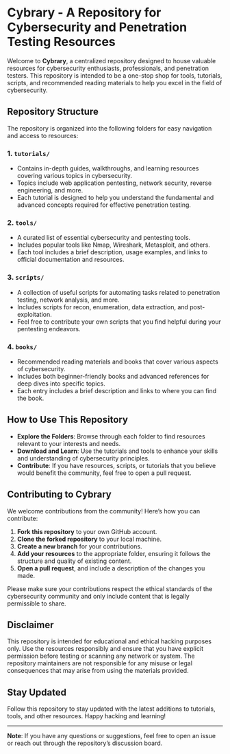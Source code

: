 
# Cybrary - A Repository for Cybersecurity and Penetration Testing Resources

Welcome to **Cybrary**, a centralized repository designed to house valuable resources for cybersecurity enthusiasts, professionals, and penetration testers. This repository is intended to be a one-stop shop for tools, tutorials, scripts, and recommended reading materials to help you excel in the field of cybersecurity.

## Repository Structure

The repository is organized into the following folders for easy navigation and access to resources:

### 1. `tutorials/`
   - Contains in-depth guides, walkthroughs, and learning resources covering various topics in cybersecurity.
   - Topics include web application pentesting, network security, reverse engineering, and more.
   - Each tutorial is designed to help you understand the fundamental and advanced concepts required for effective penetration testing.

### 2. `tools/`
   - A curated list of essential cybersecurity and pentesting tools.
   - Includes popular tools like Nmap, Wireshark, Metasploit, and others.
   - Each tool includes a brief description, usage examples, and links to official documentation and resources.

### 3. `scripts/`
   - A collection of useful scripts for automating tasks related to penetration testing, network analysis, and more.
   - Includes scripts for recon, enumeration, data extraction, and post-exploitation.
   - Feel free to contribute your own scripts that you find helpful during your pentesting endeavors.

### 4. `books/`
   - Recommended reading materials and books that cover various aspects of cybersecurity.
   - Includes both beginner-friendly books and advanced references for deep dives into specific topics.
   - Each entry includes a brief description and links to where you can find the book.

## How to Use This Repository

- **Explore the Folders**: Browse through each folder to find resources relevant to your interests and needs.
- **Download and Learn**: Use the tutorials and tools to enhance your skills and understanding of cybersecurity principles.
- **Contribute**: If you have resources, scripts, or tutorials that you believe would benefit the community, feel free to open a pull request.

## Contributing to Cybrary

We welcome contributions from the community! Here’s how you can contribute:
1. **Fork this repository** to your own GitHub account.
2. **Clone the forked repository** to your local machine.
3. **Create a new branch** for your contributions.
4. **Add your resources** to the appropriate folder, ensuring it follows the structure and quality of existing content.
5. **Open a pull request**, and include a description of the changes you made.

Please make sure your contributions respect the ethical standards of the cybersecurity community and only include content that is legally permissible to share.

## Disclaimer

This repository is intended for educational and ethical hacking purposes only. Use the resources responsibly and ensure that you have explicit permission before testing or scanning any network or system. The repository maintainers are not responsible for any misuse or legal consequences that may arise from using the materials provided.

## Stay Updated

Follow this repository to stay updated with the latest additions to tutorials, tools, and other resources. Happy hacking and learning!

---

**Note**: If you have any questions or suggestions, feel free to open an issue or reach out through the repository’s discussion board.
